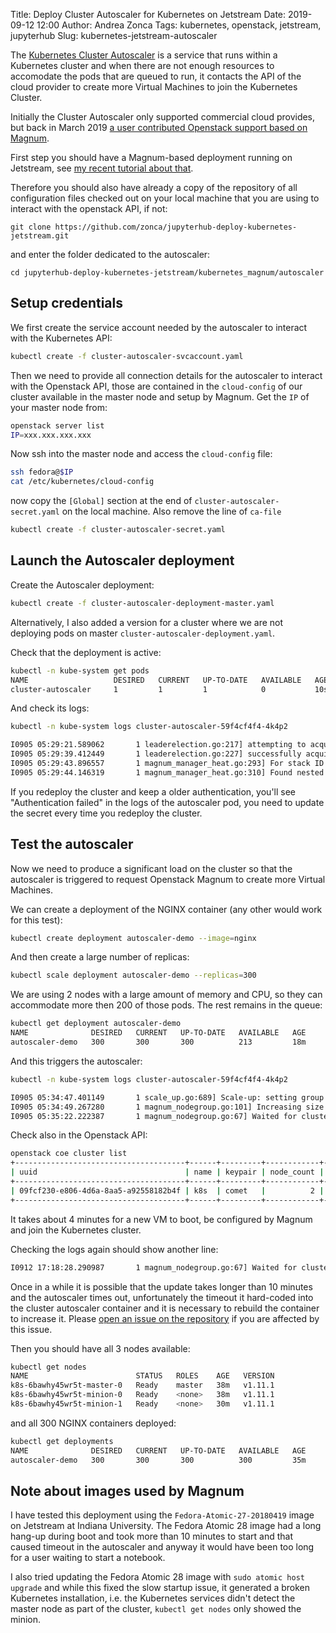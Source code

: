 Title: Deploy Cluster Autoscaler for Kubernetes on Jetstream
Date: 2019-09-12 12:00
Author: Andrea Zonca
Tags: kubernetes, openstack, jetstream, jupyterhub
Slug: kubernetes-jetstream-autoscaler

The [Kubernetes Cluster Autoscaler](https://github.com/kubernetes/autoscaler) is a service
that runs within a Kubernetes cluster and when there are not enough resources to accomodate
the pods that are queued to run, it contacts the API of the cloud provider to create
more Virtual Machines to join the Kubernetes Cluster.

Initially the Cluster Autoscaler only supported commercial cloud provides, but back in
March 2019 [a user contributed Openstack support based on Magnum](https://github.com/kubernetes/autoscaler/pull/1690).

First step you should have a Magnum-based deployment running on Jetstream,
see [my recent tutorial about that](https://zonca.github.io/2019/06/kubernetes-jupyterhub-jetstream-magnum.html).

Therefore you should also have already a copy of the repository of all configuration
files checked out on your local machine that you are using to interact with the openstack API,
if not:

    git clone https://github.com/zonca/jupyterhub-deploy-kubernetes-jetstream.git

and enter the folder dedicated to the autoscaler:

    cd jupyterhub-deploy-kubernetes-jetstream/kubernetes_magnum/autoscaler

## Setup credentials

We first create the service account needed by the autoscaler to interact with the Kubernetes API:

```bash
kubectl create -f cluster-autoscaler-svcaccount.yaml 
```

Then we need to provide all connection details for the autoscaler to interact with the Openstack API,
those are contained in the `cloud-config` of our cluster available in the master node and setup
by Magnum.
Get the `IP` of your master node from:

```bash
openstack server list
IP=xxx.xxx.xxx.xxx
```

Now ssh into the master node and access the `cloud-config` file:

```bash
ssh fedora@$IP
cat /etc/kubernetes/cloud-config 
```

now copy the `[Global]` section at the end of `cluster-autoscaler-secret.yaml` on the local machine.
Also remove the line of `ca-file`

```bash
kubectl create -f cluster-autoscaler-secret.yaml
```

## Launch the Autoscaler deployment

Create the Autoscaler deployment:

```bash
kubectl create -f cluster-autoscaler-deployment-master.yaml
```

Alternatively, I also added a version for a cluster where we are not deploying pods on master `cluster-autoscaler-deployment.yaml`.

Check that the deployment is active:

```bash
kubectl -n kube-system get pods
NAME                   DESIRED   CURRENT   UP-TO-DATE   AVAILABLE   AGE
cluster-autoscaler     1         1         1            0           10s
```

And check its logs:

```bash
kubectl -n kube-system logs cluster-autoscaler-59f4cf4f4-4k4p2

I0905 05:29:21.589062       1 leaderelection.go:217] attempting to acquire leader lease  kube-system/cluster-autoscaler...
I0905 05:29:39.412449       1 leaderelection.go:227] successfully acquired lease kube-system/cluster-autoscaler
I0905 05:29:43.896557       1 magnum_manager_heat.go:293] For stack ID 17ab3ae7-1a81-43e6-98ec-b6ffd04f91d3, stack name is k8s-lu3bksbwsln3
I0905 05:29:44.146319       1 magnum_manager_heat.go:310] Found nested kube_minions stack: name k8s-lu3bksbwsln3-kube_minions-r4lhlv5xuwu3, ID d0590824-cc70-4da5-b9ff-8581d99c666b
```

If you redeploy the cluster and keep a older authentication, you'll see "Authentication failed" in the logs of the autoscaler pod, you need to update the secret every time you redeploy the cluster.

## Test the autoscaler

Now we need to produce a significant load on the cluster so that the autoscaler is triggered to request Openstack Magnum to create more Virtual Machines.

We can create a deployment of the NGINX container (any other would work for this test):

```bash
kubectl create deployment autoscaler-demo --image=nginx
```

And then create a large number of replicas:

```bash
kubectl scale deployment autoscaler-demo --replicas=300
```

We are using 2 nodes with a large amount of memory and CPU, so they can accommodate more then 200 of those pods. The rest remains in the queue:

```bash
kubectl get deployment autoscaler-demo
NAME              DESIRED   CURRENT   UP-TO-DATE   AVAILABLE   AGE
autoscaler-demo   300       300       300          213         18m
```

And this triggers the autoscaler:

```bash
kubectl -n kube-system logs cluster-autoscaler-59f4cf4f4-4k4p2

I0905 05:34:47.401149       1 scale_up.go:689] Scale-up: setting group DefaultNodeGroup size to 2
I0905 05:34:49.267280       1 magnum_nodegroup.go:101] Increasing size by 1, 1->2
I0905 05:35:22.222387       1 magnum_nodegroup.go:67] Waited for cluster UPDATE_IN_PROGRESS status
```

Check also in the Openstack API:

```bash
openstack coe cluster list
+--------------------------------------+------+---------+------------+--------------+--------------------+
| uuid                                 | name | keypair | node_count | master_count | status             |
+--------------------------------------+------+---------+------------+--------------+--------------------+
| 09fcf230-e806-4d6a-8aa5-a92558182b4f | k8s  | comet   |          2 |            1 | UPDATE_IN_PROGRESS |
+--------------------------------------+------+---------+------------+--------------+--------------------+
```

It takes about 4 minutes for a new VM to boot, be configured by Magnum and join the Kubernetes cluster.

Checking the logs again should show another line:

```bash
I0912 17:18:28.290987       1 magnum_nodegroup.go:67] Waited for cluster UPDATE_COMPLETE status
```

Once in a while it is possible that the update takes longer than 10 minutes and the autoscaler times out,
unfortunately the timeout it hard-coded into the cluster autoscaler container and it is necessary to rebuild
the container to increase it. Please [open an issue on the repository](https://github.com/zonca/jupyterhub-deploy-kubernetes-jetstream/issues) if you are affected by this issue.

Then you should have all 3 nodes available:

```bash
kubectl get nodes
NAME                        STATUS   ROLES    AGE   VERSION
k8s-6bawhy45wr5t-master-0   Ready    master   38m   v1.11.1
k8s-6bawhy45wr5t-minion-0   Ready    <none>   38m   v1.11.1
k8s-6bawhy45wr5t-minion-1   Ready    <none>   30m   v1.11.1
```

and all 300 NGINX containers deployed:

```bash
kubectl get deployments
NAME              DESIRED   CURRENT   UP-TO-DATE   AVAILABLE   AGE
autoscaler-demo   300       300       300          300         35m
```

## Note about images used by Magnum

I have tested this deployment using the `Fedora-Atomic-27-20180419` image on Jetstream at Indiana University.
The Fedora Atomic 28 image had a long hang-up during boot and took more than 10 minutes to start and that caused timeout in the autoscaler and anyway it would have been too long for a user waiting to start a notebook.

I also tried updating the Fedora Atomic 28 image with `sudo atomic host upgrade` and while this fixed the slow startup issue, it generated a broken Kubernetes installation, i.e. the Kubernetes services didn't detect the master node as part of the cluster, `kubectl get nodes` only showed the minion.
